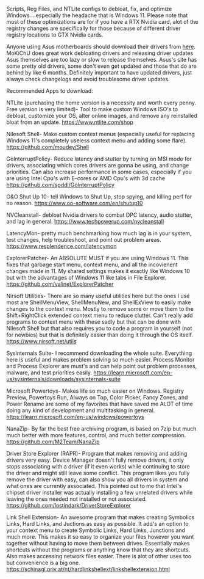 Scripts, Reg Files, and NTLite configs to debloat, fix, and optimize Windows....especially the headache that is Windows 11. Please note that most of these optimizations are for if you have a RTX Nvidia card, alot of the registry changes are specifically for those because of different driver registry locations to GTX Nvidia cards.

Anyone using Asus motherboards should download their drivers from [here](https://rog-forum.asus.com/t5/hardware-build-advice/index-all-my-drivers-firmware-software-threads/m-p/827232). MoKiChU does great work debloating drivers and releasing driver updates Asus themselves are too lazy or slow to release themselves. Asus's site has some pretty old drivers, some don't even get updated and those that do are behind by like 6 months. Definitely important to have updated drivers, just always check changelogs and avoid troublesome driver updates. 

Recommended Apps to download:

NTLite (purchasing the home version is a necessity and worth every penny. Free version is very limited)- Tool to make custom Windows ISO's to debloat, customize your OS, alter online images, and remove any reinstalled bloat from an update.
https://www.ntlite.com/shop

Nilesoft Shell- Make custom context menus (especially useful for replacing Windows 11's completely useless context menu and adding some flare).
https://github.com/moudey/Shell

GoInterruptPolicy- Reduce latency and stutter by turning on MSI mode for drivers, associating which cores drivers are gonna be using, and change priorities. Can also increase performance in some cases, especially if you are using Intel Cpu's with E-cores or AMD Cpu's with 3d cache
https://github.com/spddl/GoInterruptPolicy

O&O Shut Up 10- tell Windows to Shut Up, stop spying, and killing perf for no reason.
https://www.oo-software.com/en/shutup10

NVCleanstall- debloat Nvidia drivers to combat DPC latency, audio stutter, and lag in general.
https://www.techpowerup.com/nvcleanstall

LatencyMon- pretty much benchmarking how much lag is in your system, test changes, help troubleshoot, and point out problem areas.
https://www.resplendence.com/latencymon

ExplorerPatcher- An ABSOLUTE MUST if you are using Windows 11. This fixes that garbage start menu, context menu, and all the incovienent changes made in 11. My shared settings makes it exactly like Windows 10 but with the advantages of Windows 11 like tabs in File Explorer.
https://github.com/valinet/ExplorerPatcher

Nirsoft Utilities- There are so many useful utilities here but the ones I use most are ShellMenuView, ShellMenuNew, and ShellExView to easily make changes to the context menu. Mostly to remove some or move them to the Shift+RightClick extended context menu to reduce clutter. Can't really add programs to context menu with these sadly but that can be done with Nilesoft Shell but that also requires you to code a program in yourself (not for newbies) but that is definitely easier than doing it through the OS itself.
https://www.nirsoft.net/utils

Sysinternals Suite- I recommend downloading the whole suite. Everything here is useful and makes problem solving so much easier. Process Monitor and Process Explorer are must's and can help point out problem processes, malware, and test priorities easily.
https://learn.microsoft.com/en-us/sysinternals/downloads/sysinternals-suite

Microsoft Powertoys- Makes life so much easier on Windows. Registry Preview, Powertoys Run, Always on Top, Color Picker, Fancy Zones, and Power Rename are some of my favorites that have saved me ALOT of time doing any kind of development and multitasking in general.
https://learn.microsoft.com/en-us/windows/powertoys

NanaZip- By far the best free archiving program, is based on 7zip but much much better with more features, control, and much better compression.
https://github.com/M2Team/NanaZip

Driver Store Explorer (RAPR)- Program that makes removing and adding drivers very easy. Device Manager doesn't fully remove drivers, it only stops associating with a driver (if it even works) while continuing to store the driver and might still leave some conflict. This program likes you fully remove the driver with easy, can also show you all drivers in system and what ones are currently associated. This pointed out to me that Intel's chipset driver installer was actually installing a few unrelated drivers while leaving the ones needed not installed or not associated. 
https://github.com/lostindark/DriverStoreExplorer

Link Shell Extension- An awesome program that makes creating Symbolics Links, Hard Links, and Juctions as easy as possible. It add's an option to your context menu to create Symbolic Links, Hard Links, Junctions and much more. This makes it so easy to organize your files however you want together without having to move them between drives. Essentially makes shortcuts without the programs or anything know that they are shortcuts. Also makes accessing network files easier. There is alot of other uses too but convenience is a big one.
https://schinagl.priv.at/nt/hardlinkshellext/linkshellextension.html
